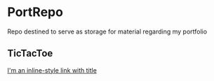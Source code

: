# PortRepo
Repo destined to serve as storage for material regarding my portfolio

## TicTacToe
[I'm an inline-style link with title](https://www.google.com "Google's Homepage")
